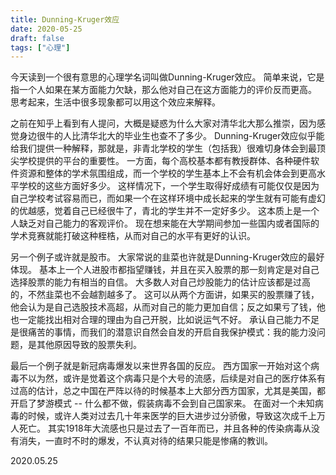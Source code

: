 ```yaml
---
title: Dunning-Kruger效应
date: 2020-05-25
draft: false
tags: ["心理"]
---
```


今天读到一个很有意思的心理学名词叫做Dunning-Kruger效应。
简单来说，它是指一个人如果在某方面能力欠缺，那么他对自己在这方面能力的评价反而更高。
思考起来，生活中很多现象都可以用这个效应来解释。

之前在知乎上看到有人提问，大概是疑惑为什么大家对清华北大那么推崇，因为感觉身边很牛的人比清华北大的毕业生也查不了多少。
Dunning-Kruger效应似乎能给我们提供一种解释，那就是，非青北学校的学生（包括我）很难切身体会到最顶尖学校提供的平台的重要性。
一方面，每个高校基本都有教授群体、各种硬件软件资源和整体的学术氛围组成，而一个学校的学生基本上不会有机会体会到更高水平学校的这些方面好多少。
这样情况下，一个学生取得好成绩有可能仅仅是因为自己学校考试容易而已，而如果一个在这样环境中成长起来的学生就有可能有虚幻的优越感，觉着自己已经很牛了，青北的学生并不一定好多少。
这本质上是一个人缺乏对自己能力的客观评价。
现在想来能在大学期间参加一些国内或者国际的学术竞赛就能打破这种桎梏，从而对自己的水平有更好的认识。

另一个例子或许就是股市。
大家常说的韭菜也许就是Dunning-Kruger效应的最好体现。
基本上一个人进股市都指望赚钱，并且在买入股票的那一刻肯定是对自己选择股票的能力有相当的自信。
大多数人对自己炒股能力的估计应该都是过高的，不然韭菜也不会越割越多了。
这可以从两个方面讲，如果买的股票赚了钱，他会认为是自己选股技术高超，从而对自己的能力更加自信；反之如果亏了钱，他也一定能找出相对合理的理由为自己开脱，比如说运气不好。
承认自己能力不足是很痛苦的事情，而我们的潜意识自然会自发的开启自我保护模式：我的能力没问题，是其他原因导致的股票失利。

最后一个例子就是新冠病毒爆发以来世界各国的反应。
西方国家一开始对这个病毒不以为然，或许是觉着这个病毒只是个大号的流感，后续是对自己的医疗体系有过高的估计，总之中国在严阵以待的时候基本上大部分西方国家，尤其是美国，都开启了梦游模式 -- 什么都不做，假装病毒不会到自己国家来。
在面对一个未知病毒的时候，或许人类对过去几十年来医学的巨大进步过分骄傲，导致这次成千上万人死亡。
其实1918年大流感也只是过去了一百年而已，并且各种的传染病毒从没有消失，一直时不时的爆发，不认真对待的结果只能是惨痛的教训。

2020.05.25
 